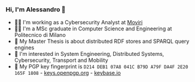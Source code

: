### Hi, I'm Alessandro 👋

- 👨‍💻 I'm working as a Cybersecurity Analyst at [Moviri](https://www.moviri.com/)
- 👨‍🎓 I'm a MSc graduate in Computer Science and Engineering at Politecnico di Milano
- 📝 My Master Thesis is about distributed RDF stores and SPARQL query engines
- 🌱 I'm interested in System Engineering, Distributed Systems, Cybersecurity, Transport and Mobility
- 🔑 My PGP key fingerprint is `D214 DEB1 07A8 041C B79D A79F DA4F 2E20 165F 1808` - [keys.openpgp.org](https://keys.openpgp.org/vks/v1/by-fingerprint/D214DEB107A8041CB79DA79FDA4F2E20165F1808) - [keybase.io](https://keybase.io/fuljo/pgp_keys.asc?fingerprint=d214deb107a8041cb79da79fda4f2e20165f1808)

<!--
**fuljo/fuljo** is a ✨ _special_ ✨ repository because its `README.md` (this file) appears on your GitHub profile.

Here are some ideas to get you started:

- 🔭 I’m currently working on ...
- 🌱 I’m currently learning ...
- 👯 I’m looking to collaborate on ...
- 🤔 I’m looking for help with ...
- 💬 Ask me about ...
- 📫 How to reach me: ...
- 😄 Pronouns: ...
- ⚡ Fun fact: ...
-->
